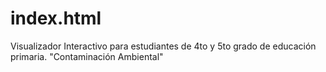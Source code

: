 # index.html
Visualizador Interactivo para estudiantes de 4to y 5to grado de educación primaria. "Contaminación Ambiental"
